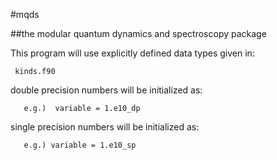 #mqds

##the modular quantum dynamics and spectroscopy package

This program will use explicitly defined data types given in:

     kinds.f90

double precision numbers will be initialized as:

       e.g.)  variable = 1.e10_dp

single precision numbers will be initialized as:
       
       e.g.) variable = 1.e10_sp

